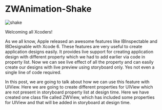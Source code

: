 # ZWAnimation-Shake

![shake](https://cloud.githubusercontent.com/assets/24763760/21743806/f888cd50-d52f-11e6-9ef7-6b6c53bce4f6.gif)

Welcoming all Xcoders!

As we all know, Apple released an awesome features like IBInspectable and IBDesignable with Xcode 6. These features are very useful to create application designs easily. It provides live support for creating application design with different property which we had to add earlier via code in property list. Now we can see live effect of all the property and can easily create our designs with live preview using storyboard only. Yes not even a single line of code required.

In this post, we are going to talk about how we can use this feature with UIView. Here we are going to create different properties for UIView which are not present in storyboard property list at design time. Here we have created one class file called ZWView, which has included some properties for UIView and that will be added in storyboard at design time.
